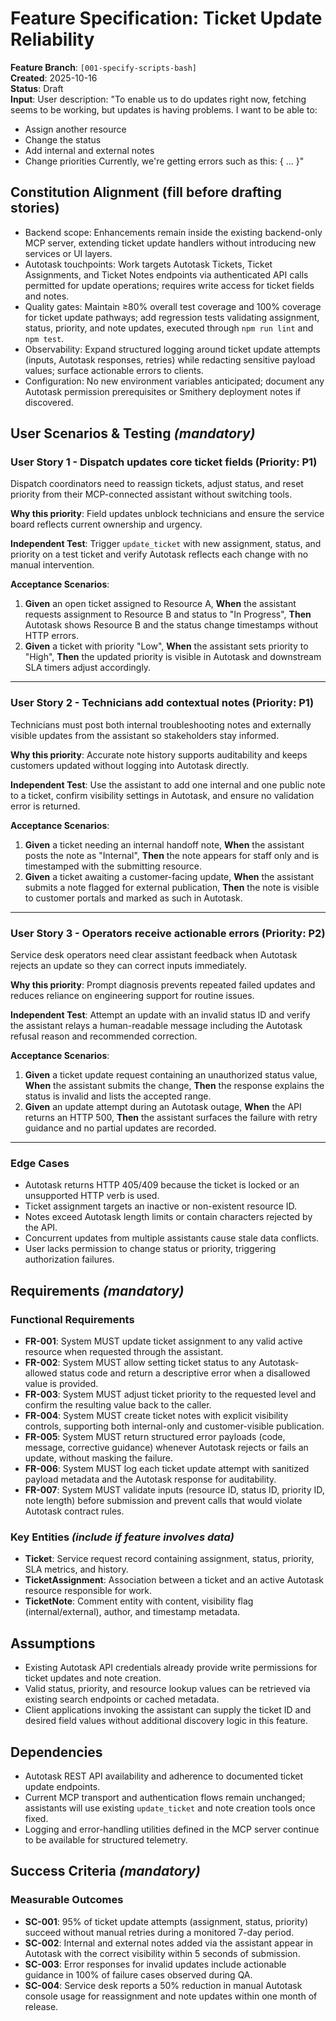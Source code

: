 # Feature Specification: Ticket Update Reliability

**Feature Branch**: `[001-specify-scripts-bash]`  
**Created**: 2025-10-16  
**Status**: Draft  
**Input**: User description: "To enable us to do updates right now, fetching seems to be working, but updates is having problems. I want to be able to:
- Assign another resource
- Change the status
- Add internal and external notes
- Change priorities
Currently, we're getting errors such as this: { ... }"

## Constitution Alignment (fill before drafting stories)

- Backend scope: Enhancements remain inside the existing backend-only MCP server, extending ticket update handlers without introducing new services or UI layers.
- Autotask touchpoints: Work targets Autotask Tickets, Ticket Assignments, and Ticket Notes endpoints via authenticated API calls permitted for update operations; requires write access for ticket fields and notes.
- Quality gates: Maintain ≥80% overall test coverage and 100% coverage for ticket update pathways; add regression tests validating assignment, status, priority, and note updates, executed through `npm run lint` and `npm test`.
- Observability: Expand structured logging around ticket update attempts (inputs, Autotask responses, retries) while redacting sensitive payload values; surface actionable errors to clients.
- Configuration: No new environment variables anticipated; document any Autotask permission prerequisites or Smithery deployment notes if discovered.

## User Scenarios & Testing *(mandatory)*

### User Story 1 - Dispatch updates core ticket fields (Priority: P1)

Dispatch coordinators need to reassign tickets, adjust status, and reset priority from their MCP-connected assistant without switching tools.

**Why this priority**: Field updates unblock technicians and ensure the service board reflects current ownership and urgency.

**Independent Test**: Trigger `update_ticket` with new assignment, status, and priority on a test ticket and verify Autotask reflects each change with no manual intervention.

**Acceptance Scenarios**:

1. **Given** an open ticket assigned to Resource A, **When** the assistant requests assignment to Resource B and status to "In Progress", **Then** Autotask shows Resource B and the status change timestamps without HTTP errors.
2. **Given** a ticket with priority "Low", **When** the assistant sets priority to "High", **Then** the updated priority is visible in Autotask and downstream SLA timers adjust accordingly.

---

### User Story 2 - Technicians add contextual notes (Priority: P1)

Technicians must post both internal troubleshooting notes and externally visible updates from the assistant so stakeholders stay informed.

**Why this priority**: Accurate note history supports auditability and keeps customers updated without logging into Autotask directly.

**Independent Test**: Use the assistant to add one internal and one public note to a ticket, confirm visibility settings in Autotask, and ensure no validation error is returned.

**Acceptance Scenarios**:

1. **Given** a ticket needing an internal handoff note, **When** the assistant posts the note as "Internal", **Then** the note appears for staff only and is timestamped with the submitting resource.
2. **Given** a ticket awaiting a customer-facing update, **When** the assistant submits a note flagged for external publication, **Then** the note is visible to customer portals and marked as such in Autotask.

---

### User Story 3 - Operators receive actionable errors (Priority: P2)

Service desk operators need clear assistant feedback when Autotask rejects an update so they can correct inputs immediately.

**Why this priority**: Prompt diagnosis prevents repeated failed updates and reduces reliance on engineering support for routine issues.

**Independent Test**: Attempt an update with an invalid status ID and verify the assistant relays a human-readable message including the Autotask refusal reason and recommended correction.

**Acceptance Scenarios**:

1. **Given** a ticket update request containing an unauthorized status value, **When** the assistant submits the change, **Then** the response explains the status is invalid and lists the accepted range.
2. **Given** an update attempt during an Autotask outage, **When** the API returns an HTTP 500, **Then** the assistant surfaces the failure with retry guidance and no partial updates are recorded.

---

### Edge Cases

- Autotask returns HTTP 405/409 because the ticket is locked or an unsupported HTTP verb is used.
- Ticket assignment targets an inactive or non-existent resource ID.
- Notes exceed Autotask length limits or contain characters rejected by the API.
- Concurrent updates from multiple assistants cause stale data conflicts.
- User lacks permission to change status or priority, triggering authorization failures.

## Requirements *(mandatory)*

### Functional Requirements

- **FR-001**: System MUST update ticket assignment to any valid active resource when requested through the assistant.
- **FR-002**: System MUST allow setting ticket status to any Autotask-allowed status code and return a descriptive error when a disallowed value is provided.
- **FR-003**: System MUST adjust ticket priority to the requested level and confirm the resulting value back to the caller.
- **FR-004**: System MUST create ticket notes with explicit visibility controls, supporting both internal-only and customer-visible publication.
- **FR-005**: System MUST return structured error payloads (code, message, corrective guidance) whenever Autotask rejects or fails an update, without masking the failure.
- **FR-006**: System MUST log each ticket update attempt with sanitized payload metadata and the Autotask response for auditability.
- **FR-007**: System MUST validate inputs (resource ID, status ID, priority ID, note length) before submission and prevent calls that would violate Autotask contract rules.

### Key Entities *(include if feature involves data)*

- **Ticket**: Service request record containing assignment, status, priority, SLA metrics, and history.
- **TicketAssignment**: Association between a ticket and an active Autotask resource responsible for work.
- **TicketNote**: Comment entity with content, visibility flag (internal/external), author, and timestamp metadata.

## Assumptions

- Existing Autotask API credentials already provide write permissions for ticket updates and note creation.
- Valid status, priority, and resource lookup values can be retrieved via existing search endpoints or cached metadata.
- Client applications invoking the assistant can supply the ticket ID and desired field values without additional discovery logic in this feature.

## Dependencies

- Autotask REST API availability and adherence to documented ticket update endpoints.
- Current MCP transport and authentication flows remain unchanged; assistants will use existing `update_ticket` and note creation tools once fixed.
- Logging and error-handling utilities defined in the MCP server continue to be available for structured telemetry.

## Success Criteria *(mandatory)*

### Measurable Outcomes

- **SC-001**: 95% of ticket update attempts (assignment, status, priority) succeed without manual retries during a monitored 7-day period.
- **SC-002**: Internal and external notes added via the assistant appear in Autotask with the correct visibility within 5 seconds of submission.
- **SC-003**: Error responses for invalid updates include actionable guidance in 100% of failure cases observed during QA.
- **SC-004**: Service desk reports a 50% reduction in manual Autotask console usage for reassignment and note updates within one month of release.
